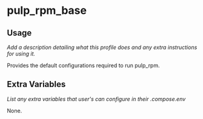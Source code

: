 # pulp_rpm_base

## Usage

*Add a description detailing what this profile does and any extra instructions for using it.*

Provides the default configurations required to run pulp_rpm.

## Extra Variables

*List any extra variables that user's can configure in their .compose.env*

None.
